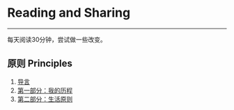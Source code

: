 # Reading and Sharing

---

每天阅读30分钟，尝试做一些改变。



## 原则 Principles

1. [导言](https://github.com/KuKuXia/Reading-and-Sharing/blob/master/PDF/%E5%8E%9F%E5%88%99-%E5%AF%BC%E8%A8%80.pdf)
2. [第一部分：我的历程](https://github.com/KuKuXia/Reading-and-Sharing/blob/master/PDF/%E7%AC%AC%E4%B8%80%E9%83%A8%E5%88%86%EF%BC%9A%E6%88%91%E7%9A%84%E5%8E%86%E7%A8%8B.pdf)
3. [第二部分：生活原则](https://github.com/KuKuXia/Reading-and-Sharing/blob/master/PDF/%E7%AC%AC%E4%BA%8C%E9%83%A8%E5%88%86%EF%BC%9A%E7%94%9F%E6%B4%BB%E5%8E%9F%E5%88%99.pdf)

